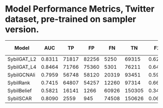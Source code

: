 # Model Performance Metrics, Twitter dataset, pre-trained on sampler version.

| Model               | AUC    | TP    | FP    | FN    | TN     | F1      | Accuracy | (TN+FN)/Total ideal: 0.6629 | Precision | Recall | FPR     | TNR     | Runtime |
|---------------------|--------|-------|-------|-------|--------|---------|----------|-------------------|-----------|--------|---------|---------|---------|
| SybilGAT_L2 | 0.8311 | 71817 | 82256 | 5250  | 69315  | 0.6214  | 0.6173               | 0.3261            | 0.4661    | 0.9319 | 0.5427  | 0.4573  | 12420   |
| SybilGAT_L4 | 0.8464 | 71766 | 75360 | 5301  | 76211  | 0.6402  | 0.6472               | 0.3565            | 0.4878    | 0.9312 | 0.4972  | 0.5028  | 19476   |
| SybilGCNAli | 0.7959 | 56748 | 58120 | 20319 | 93451  | 0.5913  | 0.6569               | 0.4976            | 0.4940    | 0.7363 | 0.3835  | 0.6165  | 11433   |
| SybilRank   | 0.7415 | 64807 | 54257 | 12260 | 97314  | 0.6609  | 0.7091               | 0.4792            | 0.5443    | 0.8409 | 0.3580  | 0.6420  | 27705   |
| SybilBelief | 0.5821 | 16141 | 1266  | 60926 | 150305 | 0.3417  | 0.7280               | 0.9239            | 0.9273    | 0.2094 | 0.0084  | 0.9916  | 38012   |
| SybilSCAR   | 0.8090 | 2559  | 945   | 74508 | 150626 | 0.0635  | 0.6700               | 0.9847            | 0.7303    | 0.0332 | 0.0062  | 0.9938  | 30769   |

